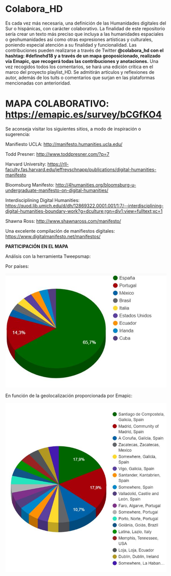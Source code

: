 # Colabora_HD
Es cada vez más necesaria, una definición de las Humanidades digitales del Sur o hispánicas, con carácter colaborativo. La finalidad de este repositorio sería crear un texto más preciso que incluya a las humanidades espaciales o geohumanidades así como otras expresiones artísticas y culturales, poniendo especial atención a su finalidad y funcionalidad. Las contribuciones pueden realizarse a través de Twitter **@colabora_hd con el hashtag: #definehd18 y a través de un mapa geoposicionado, realizado vía Emapic, que recogerá todas las contribuciones y anotaciones.** 
Una vez recogidos todos los comentarios, se hará una edición crítica en el marco del proyecto playlist_HD. Se admitirán artículos y reflexiones de autor, además de los tuits o comentarios que surjan en las plataformas mencionadas con anterioridad.


# MAPA COLABORATIVO: https://emapic.es/survey/bCGfKO4


Se aconseja visitar los siguientes sitios, a modo de inspiración o sugerencia:


Manifiesto UCLA: http://manifesto.humanities.ucla.edu/


Todd Presner: http://www.toddpresner.com/?p=7


Harvard University: https://rll-faculty.fas.harvard.edu/jeffreyschnapp/publications/digital-humanities-manifesto


Bloomsburg Manifesto: http://4humanities.org/bloomsburg-u-undergraduate-manifesto-on-digital-humanities/


Interdisciplining Digital Humanities: https://quod.lib.umich.edu/d/dh/12869322.0001.001/1:7/--interdisciplining-digital-humanities-boundary-work?g=dculture;rgn=div1;view=fulltext;xc=1


Shawna Ross: http://www.shawnaross.com/manifesto/


Una excelente compilación de manifiestos digitales: https://www.digitalmanifesto.net/manifestos/


**PARTICIPACIÓN EN EL MAPA**

Análisis con la herramienta Tweepsmap:

Por países:

![](https://github.com/arantxaserantes/Colabora_HD/blob/master/Graficos/tweepsmap%20colaborahd.JPG)

En función de la geolocalización proporcionada por Emapic:

![](https://github.com/arantxaserantes/Colabora_HD/blob/master/Graficos/tweepsmap%20colabora2.JPG)


